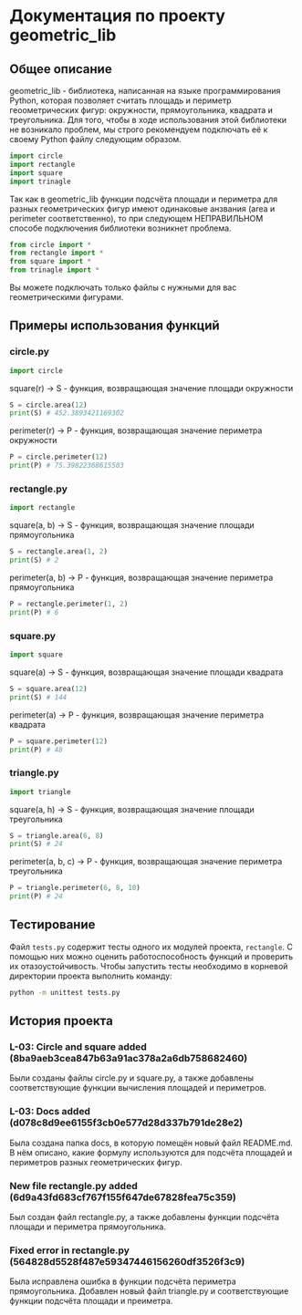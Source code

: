 # Документация по проекту geometric_lib

## Общее описание

geometric_lib - библиотека, написанная на языке программирования Python, которая позволяет считать площадь и периметр геоометрических фигур: окружности, прямоугольника, квадрата и треугольника.
Для того, чтобы в ходе использования этой библиотеки не возникало проблем, мы строго рекомендуем подключать её к своему Python файлу следующим образом.

```python
import circle
import rectangle
import square
import trinagle
```

Так как в geometric_lib функции подсчёта площади и периметра для разных геометрических фигур имеют одинаковые анзвания (area и perimeter соответственно), то при следующем НЕПРАВИЛЬНОМ способе подключения библиотеки возникнет проблема.

```python
from circle import *
from rectangle import *
from square import *
from trinagle import *
```

Вы можете подключать только файлы с нужными для вас геометрическими фигурами.

## Примеры использования функций

### circle.py

```python
import circle
```

square(r) -> S - функция, возвращающая значение площади окружности

```python
S = circle.area(12)
print(S) # 452.3893421169302
```

perimeter(r) -> P - функция, возвращающая значение периметра окружности

```python
P = circle.perimeter(12)
print(P) # 75.39822368615503
```

### rectangle.py

```python
import rectangle
```

square(a, b) -> S - функция, возвращающая значение площади прямоугольника

```python
S = rectangle.area(1, 2)
print(S) # 2
```

perimeter(a, b) -> P - функция, возвращающая значение периметра прямоугольника

```python
P = rectangle.perimeter(1, 2)
print(P) # 6
```

### square.py

```python
import square
```

square(a) -> S - функция, возвращающая значение площади квадрата

```python
S = square.area(12)
print(S) # 144
```

perimeter(a) -> P - функция, возвращающая значение периметра квадрата

```python
P = square.perimeter(12)
print(P) # 48
```

### triangle.py

```python
import triangle
```

square(a, h) -> S - функция, возвращающая значение площади треугольника

```python
S = triangle.area(6, 8)
print(S) # 24
```

perimeter(a, b, c) -> P - функция, возвращающая значение периметра треугольника

```python
P = triangle.perimeter(6, 8, 10)
print(P) # 24
```

## Тестирование

Файл `tests.py` содержит тесты одного их модулей проекта, `rectangle`. С помощью них можно оценить работоспособность функций и проверить их отазоустойчивость. Чтобы запустить тесты необходимо в корневой директории проекта выполнить команду:

```cmd
python -m unittest tests.py
```

## История проекта

### L-03: Circle and square added (8ba9aeb3cea847b63a91ac378a2a6db758682460)

Были созданы файлы circle.py и square.py, а также добавлены соответствующие функции вычисления площадей и периметров.

### L-03: Docs added (d078c8d9ee6155f3cb0e577d28d337b791de28e2)

Была создана папка docs, в которую помещён новый файл README.md. В нём описано, какие формулу используются для подсчёта площадей и периметров разных геометрических фигур.

### New file rectangle.py added (6d9a43fd683cf767f155f647de67828fea75c359)

Был создан файл rectangle.py, а также добавлены функции подсчёта площади и периметра прямоугольника.

### Fixed error in rectangle.py (564828d5528f487e59347446156260df3526f3c9)

Была исправлена ошибка в функции подсчёта периметра прямоугольника. Добавлен новый файл triangle.py и соответствующие функции подсчёта площади и преиметра.
